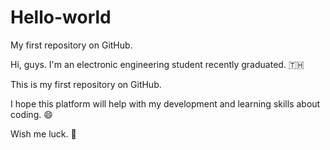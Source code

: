 # Hello-world
My first repository on GitHub.

Hi, guys. I'm an electronic engineering student recently graduated. 🇹🇭 

This is my first repository on GitHub. 

I hope this platform will help with my development and learning skills about coding. 😄

Wish me luck. 🙏
